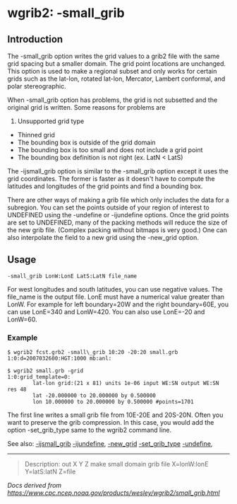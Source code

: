 # wgrib2: -small_grib

## Introduction

The -small_grib option writes the grid values
to a grib2 file with the same grid spacing but a smaller domain.
The grid point locations are unchanged. This option is used
to make a regional subset and only works for certain grids
such as the lat-lon, rotated lat-lon, Mercator, Lambert conformal, and polar stereographic.

When -small_grib option has problems, the grid is not subsetted
and the original grid is written. Some reasons for problems are

1. Unsupported grid type

- Thinned grid
- The bounding box is outside of the grid domain
- The bounding box is too small and does not include a grid point
- The bounding box definition is not right (ex. LatN < LatS)

The -ijsmall_grib option is similar to the
-small_grib option except it uses the grid coordinates. The former is
faster as it doesn't have to compute the latitudes and longitudes of the grid points and find
a bounding box.

There are other ways of making a grib file which only includes the data for a
subregion. You can set the points outside of your region of interest to UNDEFINED
using the -undefine or -ijundefine options.
Once the grid points are set to UNDEFINED, many of the packing methods will reduce the
size of the new grib file. (Complex packing without bitmaps is very good.) One can also interpolate
the field to a new grid using the -new_grid option.

## Usage

```
-small_grib LonW:LonE LatS:LatN file_name
```

For west longitudes and south latitudes, you can use negative values.
The file_name is the output file. LonE must have a numerical
value greater than LonW. For example for left boundary=20W and
the right boundary=60E, you can use LonE=340 and LonW=420.
You can also use LonE=-20 and LonW=60.

### Example

```
$ wgrib2 fcst.grb2 -small\_grib 10:20 -20:20 small.grb
1:0:d=2007032600:HGT:1000 mb:anl:

$ wgrib2 small.grb -grid
1:0:grid_template=0:
        lat-lon grid:(21 x 81) units 1e-06 input WE:SN output WE:SN res 48
        lat -20.000000 to 20.000000 by 0.500000
        lon 10.000000 to 20.000000 by 0.500000 #points=1701
```

The first line writes a small grib file from 10E-20E and 20S-20N. Often
you want to preserve the grib compression. In this case, you would
add the option -set_grib_type same to the wgrib2
command line.

See also:
[-ijsmall_grib](./ijsmall_grib.md)
[-ijundefine](./ijundefine.md),
[-new_grid](./new_grid.md)
[-set_grib_type](./set_grib_type.md)
[-undefine](./undefine.md),

---

> Description: out X Y Z make small domain grib file X=lonW:lonE Y=latS:latN Z=file

_Docs derived from <https://www.cpc.ncep.noaa.gov/products/wesley/wgrib2/small_grib.html>_
